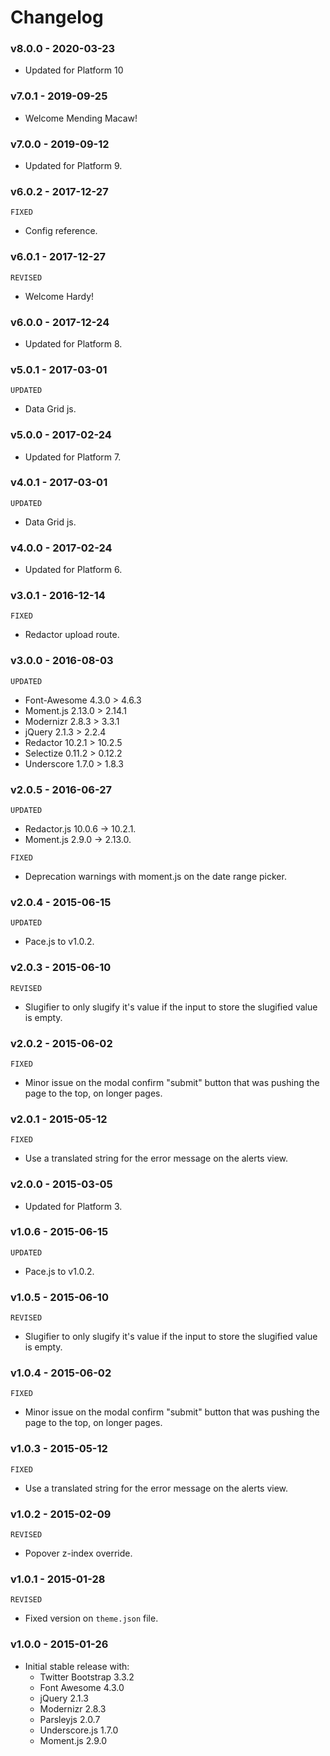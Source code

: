 # Changelog

### v8.0.0 - 2020-03-23

- Updated for Platform 10

### v7.0.1 - 2019-09-25

- Welcome Mending Macaw!

### v7.0.0 - 2019-09-12

- Updated for Platform 9.

### v6.0.2 - 2017-12-27

`FIXED`

- Config reference.

### v6.0.1 - 2017-12-27

`REVISED`

- Welcome Hardy!

### v6.0.0 - 2017-12-24

- Updated for Platform 8.

### v5.0.1 - 2017-03-01

`UPDATED`

- Data Grid js.

### v5.0.0 - 2017-02-24

- Updated for Platform 7.

### v4.0.1 - 2017-03-01

`UPDATED`

- Data Grid js.

### v4.0.0 - 2017-02-24

- Updated for Platform 6.

### v3.0.1 - 2016-12-14

`FIXED`

- Redactor upload route.

### v3.0.0 - 2016-08-03

`UPDATED`

- Font-Awesome 4.3.0 > 4.6.3
- Moment.js 2.13.0 > 2.14.1
- Modernizr 2.8.3 > 3.3.1
- jQuery 2.1.3 > 2.2.4
- Redactor 10.2.1 > 10.2.5
- Selectize 0.11.2 > 0.12.2
- Underscore 1.7.0 > 1.8.3

### v2.0.5 - 2016-06-27

`UPDATED`

- Redactor.js 10.0.6 -> 10.2.1.
- Moment.js 2.9.0 -> 2.13.0.

`FIXED`

- Deprecation warnings with moment.js on the date range picker.

### v2.0.4 - 2015-06-15

`UPDATED`

- Pace.js to v1.0.2.

### v2.0.3 - 2015-06-10

`REVISED`

- Slugifier to only slugify it's value if the input to store the slugified value is empty.

### v2.0.2 - 2015-06-02

`FIXED`

- Minor issue on the modal confirm "submit" button that was pushing the page to the top, on longer pages.

### v2.0.1 - 2015-05-12

`FIXED`

- Use a translated string for the error message on the alerts view.

### v2.0.0 - 2015-03-05

- Updated for Platform 3.

### v1.0.6 - 2015-06-15

`UPDATED`

- Pace.js to v1.0.2.

### v1.0.5 - 2015-06-10

`REVISED`

- Slugifier to only slugify it's value if the input to store the slugified value is empty.

### v1.0.4 - 2015-06-02

`FIXED`

- Minor issue on the modal confirm "submit" button that was pushing the page to the top, on longer pages.

### v1.0.3 - 2015-05-12

`FIXED`

- Use a translated string for the error message on the alerts view.

### v1.0.2 - 2015-02-09

`REVISED`

- Popover z-index override.

### v1.0.1 - 2015-01-28

`REVISED`

- Fixed version on `theme.json` file.

### v1.0.0 - 2015-01-26

- Initial stable release with:
    - Twitter Bootstrap 3.3.2
    - Font Awesome 4.3.0
    - jQuery 2.1.3
    - Modernizr 2.8.3
    - Parsleyjs 2.0.7
    - Underscore.js 1.7.0
    - Moment.js 2.9.0
